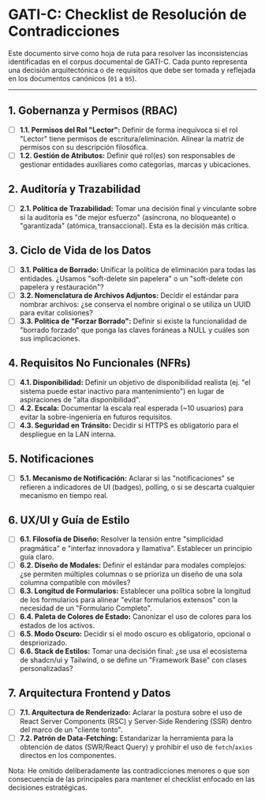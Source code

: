 # GATI-C: Checklist de Resolución de Contradicciones

Este documento sirve como hoja de ruta para resolver las inconsistencias identificadas en el corpus documental de GATI-C. Cada punto representa una decisión arquitectónica o de requisitos que debe ser tomada y reflejada en los documentos canónicos (`01` a `05`).

---

## 1. Gobernanza y Permisos (RBAC)

- [ ] **1.1. Permisos del Rol "Lector":** Definir de forma inequívoca si el rol "Lector" tiene permisos de escritura/eliminación. Alinear la matriz de permisos con su descripción filosófica.
- [ ] **1.2. Gestión de Atributos:** Definir qué rol(es) son responsables de gestionar entidades auxiliares como categorías, marcas y ubicaciones.

## 2. Auditoría y Trazabilidad

- [ ] **2.1. Política de Trazabilidad:** Tomar una decisión final y vinculante sobre si la auditoría es "de mejor esfuerzo" (asíncrona, no bloqueante) o "garantizada" (atómica, transaccional). Esta es la decisión más crítica.

## 3. Ciclo de Vida de los Datos

- [ ] **3.1. Política de Borrado:** Unificar la política de eliminación para todas las entidades. ¿Usamos "soft-delete sin papelera" o un "soft-delete con papelera y restauración"?
- [ ] **3.2. Nomenclatura de Archivos Adjuntos:** Decidir el estándar para nombrar archivos: ¿se conserva el nombre original o se utiliza un UUID para evitar colisiones?
- [ ] **3.3. Política de "Forzar Borrado":** Definir si existe la funcionalidad de "borrado forzado" que ponga las claves foráneas a NULL y cuáles son sus implicaciones.

## 4. Requisitos No Funcionales (NFRs)

- [ ] **4.1. Disponibilidad:** Definir un objetivo de disponibilidad realista (ej. "el sistema puede estar inactivo para mantenimiento") en lugar de aspiraciones de "alta disponibilidad".
- [ ] **4.2. Escala:** Documentar la escala real esperada (~10 usuarios) para evitar la sobre-ingeniería en futuros requisitos.
- [ ] **4.3. Seguridad en Tránsito:** Decidir si HTTPS es obligatorio para el despliegue en la LAN interna.

## 5. Notificaciones

- [ ] **5.1. Mecanismo de Notificación:** Aclarar si las "notificaciones" se refieren a indicadores de UI (badges), polling, o si se descarta cualquier mecanismo en tiempo real.

## 6. UX/UI y Guía de Estilo

- [ ] **6.1. Filosofía de Diseño:** Resolver la tensión entre "simplicidad pragmática" e "interfaz innovadora y llamativa". Establecer un principio guía claro.
- [ ] **6.2. Diseño de Modales:** Definir el estándar para modales complejos: ¿se permiten múltiples columnas o se prioriza un diseño de una sola columna compatible con móviles?
- [ ] **6.3. Longitud de Formularios:** Establecer una política sobre la longitud de los formularios para alinear "evitar formularios extensos" con la necesidad de un "Formulario Completo".
- [ ] **6.4. Paleta de Colores de Estado:** Canonizar el uso de colores para los estados de los activos.
- [ ] **6.5. Modo Oscuro:** Decidir si el modo oscuro es obligatorio, opcional o despriorizado.
- [ ] **6.6. Stack de Estilos:** Tomar una decisión final: ¿se usa el ecosistema de shadcn/ui y Tailwind, o se define un "Framework Base" con clases personalizadas?

## 7. Arquitectura Frontend y Datos

- [ ] **7.1. Arquitectura de Renderizado:** Aclarar la postura sobre el uso de React Server Components (RSC) y Server-Side Rendering (SSR) dentro del marco de un "cliente tonto".
- [ ] **7.2. Patrón de Data-Fetching:** Estandarizar la herramienta para la obtención de datos (SWR/React Query) y prohibir el uso de `fetch`/`axios` directos en los componentes.

Nota: He omitido deliberadamente las contradicciones menores o que son consecuencia de las principales para mantener el checklist enfocado en las decisiones estratégicas.
